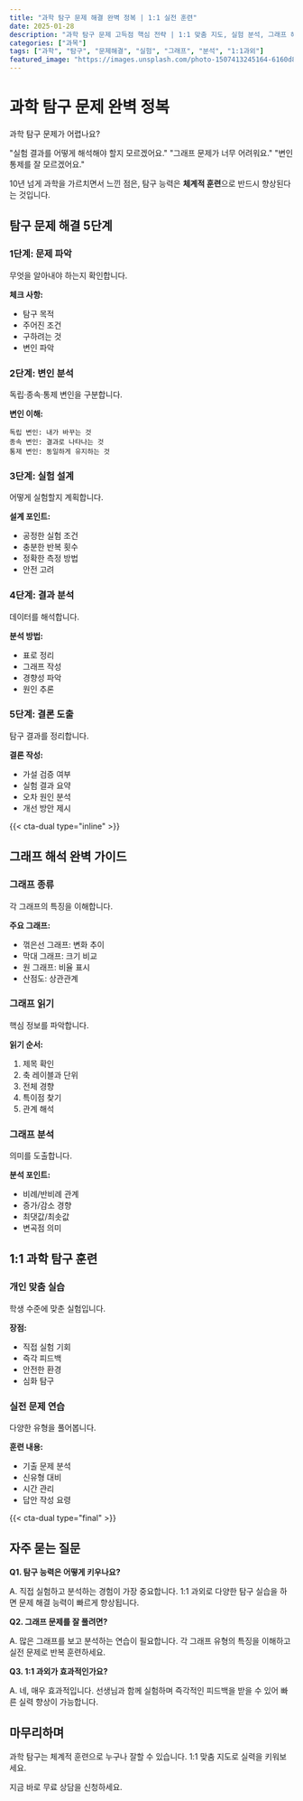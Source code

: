 ```yaml
---
title: "과학 탐구 문제 해결 완벽 정복 | 1:1 실전 훈련"
date: 2025-01-28
description: "과학 탐구 문제 고득점 핵심 전략 | 1:1 맞춤 지도, 실험 분석, 그래프 해석 [2025년]"
categories: ["과목"]
tags: ["과학", "탐구", "문제해결", "실험", "그래프", "분석", "1:1과외"]
featured_image: "https://images.unsplash.com/photo-1507413245164-6160d8298b31?w=1200&h=630&fit=crop"
---
```


# 과학 탐구 문제 완벽 정복

과학 탐구 문제가 어렵나요?

"실험 결과를 어떻게 해석해야 할지 모르겠어요."
"그래프 문제가 너무 어려워요."
"변인 통제를 잘 모르겠어요."

10년 넘게 과학을 가르치면서 느낀 점은,
탐구 능력은 **체계적 훈련**으로 반드시 향상된다는 것입니다.

## 탐구 문제 해결 5단계

### 1단계: 문제 파악

무엇을 알아내야 하는지 확인합니다.

**체크 사항:**
- 탐구 목적
- 주어진 조건
- 구하려는 것
- 변인 파악

### 2단계: 변인 분석

독립·종속·통제 변인을 구분합니다.

**변인 이해:**
```
독립 변인: 내가 바꾸는 것
종속 변인: 결과로 나타나는 것
통제 변인: 동일하게 유지하는 것
```

### 3단계: 실험 설계

어떻게 실험할지 계획합니다.

**설계 포인트:**
- 공정한 실험 조건
- 충분한 반복 횟수
- 정확한 측정 방법
- 안전 고려

### 4단계: 결과 분석

데이터를 해석합니다.

**분석 방법:**
- 표로 정리
- 그래프 작성
- 경향성 파악
- 원인 추론

### 5단계: 결론 도출

탐구 결과를 정리합니다.

**결론 작성:**
- 가설 검증 여부
- 실험 결과 요약
- 오차 원인 분석
- 개선 방안 제시

{{< cta-dual type="inline" >}}

## 그래프 해석 완벽 가이드

### 그래프 종류

각 그래프의 특징을 이해합니다.

**주요 그래프:**
- 꺾은선 그래프: 변화 추이
- 막대 그래프: 크기 비교
- 원 그래프: 비율 표시
- 산점도: 상관관계

### 그래프 읽기

핵심 정보를 파악합니다.

**읽기 순서:**
1. 제목 확인
2. 축 레이블과 단위
3. 전체 경향
4. 특이점 찾기
5. 관계 해석

### 그래프 분석

의미를 도출합니다.

**분석 포인트:**
- 비례/반비례 관계
- 증가/감소 경향
- 최댓값/최솟값
- 변곡점 의미

## 1:1 과학 탐구 훈련

### 개인 맞춤 실습

학생 수준에 맞춘 실험입니다.

**장점:**
- 직접 실험 기회
- 즉각 피드백
- 안전한 환경
- 심화 탐구

### 실전 문제 연습

다양한 유형을 풀어봅니다.

**훈련 내용:**
- 기출 문제 분석
- 신유형 대비
- 시간 관리
- 답안 작성 요령

{{< cta-dual type="final" >}}

## 자주 묻는 질문

**Q1. 탐구 능력은 어떻게 키우나요?**

A. 직접 실험하고 분석하는 경험이 가장 중요합니다.
1:1 과외로 다양한 탐구 실습을 하면
문제 해결 능력이 빠르게 향상됩니다.

**Q2. 그래프 문제를 잘 풀려면?**

A. 많은 그래프를 보고 분석하는 연습이 필요합니다.
각 그래프 유형의 특징을 이해하고
실전 문제로 반복 훈련하세요.

**Q3. 1:1 과외가 효과적인가요?**

A. 네, 매우 효과적입니다.
선생님과 함께 실험하며
즉각적인 피드백을 받을 수 있어
빠른 실력 향상이 가능합니다.

## 마무리하며

과학 탐구는 체계적 훈련으로 누구나 잘할 수 있습니다.
1:1 맞춤 지도로 실력을 키워보세요.

지금 바로 무료 상담을 신청하세요.
